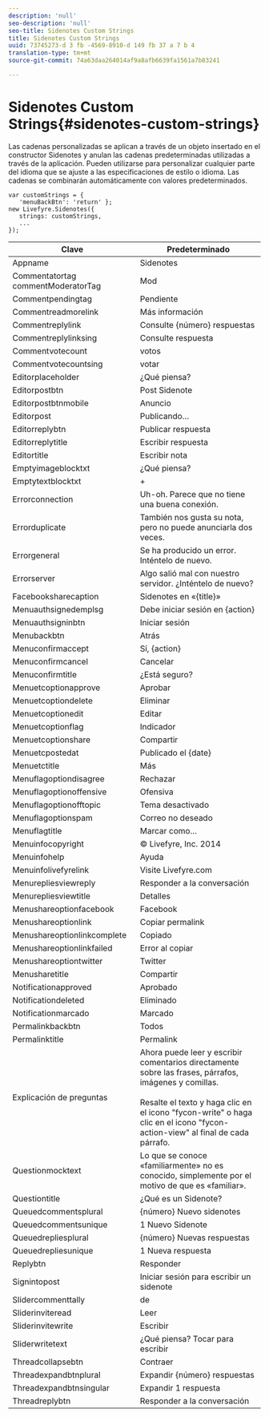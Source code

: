 ```yaml
---
description: 'null'
seo-description: 'null'
seo-title: Sidenotes Custom Strings
title: Sidenotes Custom Strings
uuid: 73745273-d 3 fb -4569-8910-d 149 fb 37 a 7 b 4
translation-type: tm+mt
source-git-commit: 74a63daa264014af9a8afb6639fa1561a7b83241

---
```



# Sidenotes Custom Strings{#sidenotes-custom-strings}

Las cadenas personalizadas se aplican a través de un objeto insertado en el constructor Sidenotes y anulan las cadenas predeterminadas utilizadas a través de la aplicación. Pueden utilizarse para personalizar cualquier parte del idioma que se ajuste a las especificaciones de estilo o idioma. Las cadenas se combinarán automáticamente con valores predeterminados.

```
var customStrings = { 
   'menuBackBtn': 'return' }; 
new Livefyre.Sidenotes({ 
   strings: customStrings, 
   ...  
});
```

| Clave | Predeterminado |
|---|---|
| Appname | Sidenotes |
| Commentatortag commentModeratorTag | Mod |
| Commentpendingtag | Pendiente |
| Commentreadmorelink | Más información |
| Commentreplylink | Consulte {número} respuestas |
| Commentreplylinksing | Consulte respuesta |
| Commentvotecount | votos |
| Commentvotecountsing | votar |
| Editorplaceholder | ¿Qué piensa? |
| Editorpostbtn | Post Sidenote |
| Editorpostbtnmobile | Anuncio |
| Editorpost | Publicando… |
| Editorreplybtn | Publicar respuesta |
| Editorreplytitle | Escribir respuesta |
| Editortitle | Escribir nota |
| Emptyimageblocktxt | ¿Qué piensa? |
| Emptytextblocktxt | + |
| Errorconnection | Uh-oh. Parece que no tiene una buena conexión. |
| Errorduplicate | También nos gusta su nota, pero no puede anunciarla dos veces. |
| Errorgeneral | Se ha producido un error. Inténtelo de nuevo. |
| Errorserver | Algo salió mal con nuestro servidor. ¿Inténtelo de nuevo? |
| Facebooksharecaption | Sidenotes en «{title}» |
| Menuauthsignedemplsg | Debe iniciar sesión en {action} |
| Menuauthsigninbtn | Iniciar sesión |
| Menubackbtn | Atrás |
| Menuconfirmaccept | Sí, {action} |
| Menuconfirmcancel | Cancelar |
| Menuconfirmtitle | ¿Está seguro? |
| Menuetcoptionapprove | Aprobar |
| Menuetcoptiondelete | Eliminar |
| Menuetcoptionedit | Editar |
| Menuetcoptionflag | Indicador |
| Menuetcoptionshare | Compartir |
| Menuetcpostedat | Publicado el {date} |
| Menuetctitle | Más |
| Menuflagoptiondisagree | Rechazar |
| Menuflagoptionoffensive | Ofensiva |
| Menuflagoptionofftopic | Tema desactivado |
| Menuflagoptionspam | Correo no deseado |
| Menuflagtitle | Marcar como… |
| Menuinfocopyright | © Livefyre, Inc. 2014 |
| Menuinfohelp | Ayuda |
| Menuinfolivefyrelink | Visite Livefyre.com |
| Menurepliesviewreply | Responder a la conversación |
| Menurepliesviewtitle | Detalles |
| Menushareoptionfacebook | Facebook |
| Menushareoptionlink | Copiar permalink |
| Menushareoptionlinkcomplete | Copiado |
| Menushareoptionlinkfailed | Error al copiar |
| Menushareoptiontwitter | Twitter |
| Menusharetitle | Compartir |
| Notificationapproved | Aprobado |
| Notificationdeleted | Eliminado |
| Notificationmarcado | Marcado |
| Permalinkbackbtn | Todos |
| Permalinktitle | Permalink |
| Explicación de preguntas | Ahora puede leer y escribir comentarios directamente sobre las frases, párrafos, imágenes y comillas.<br><br>Resalte el texto y haga clic en el icono &quot;fycon-write&quot; o haga clic en el icono &quot;fycon-action-view&quot; al final de cada párrafo. |
| Questionmocktext | Lo que se conoce «familiarmente» no es conocido, simplemente por el motivo de que es «familiar». |
| Questiontitle | ¿Qué es un Sidenote? |
| Queuedcommentsplural | {número} Nuevo sidenotes |
| Queuedcommentsunique | 1 Nuevo Sidenote |
| Queuedrepliesplural | {número} Nuevas respuestas |
| Queuedrepliesunique | 1 Nueva respuesta |
| Replybtn | Responder |
| Signintopost | Iniciar sesión para escribir un sidenote |
| Slidercommenttally | de |
| Sliderinviteread | Leer |
| Sliderinvitewrite | Escribir |
| Sliderwritetext | ¿Qué piensa? Tocar para escribir |
| Threadcollapsebtn | Contraer |
| Threadexpandbtnplural | Expandir {número} respuestas |
| Threadexpandbtnsingular | Expandir 1 respuesta |
| Threadreplybtn | Responder a la conversación |
